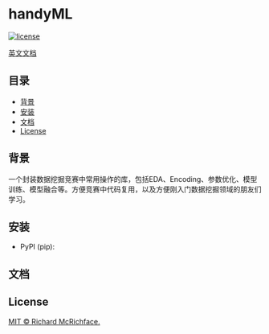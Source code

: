# handyML

[![license](https://img.shields.io/github/license/leo6033/handyML)](LICENSE)

[英文文档](../README.md)

## 目录

- [背景](#背景)
- [安装](#安装)
- [文档](#文档)
- [License](#License)

## 背景

一个封装数据挖掘竞赛中常用操作的库，包括EDA、Encoding、参数优化、模型训练、模型融合等。方便竞赛中代码复用，以及方便刚入门数据挖掘领域的朋友们学习。

## 安装

+ PyPI (pip):

> 

## 文档



## License

[MIT © Richard McRichface.](../LICENSE)